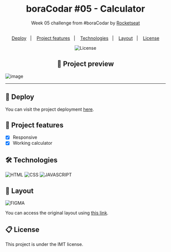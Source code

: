 <!-- @format -->

<h1 align="center"> boraCodar #05 - Calculator </h1>
<div align="center">
  Week 05 challenge from #boraCodar by <a href="https://www.rocketseat.com.br/" target="_blank">Rocketseat</a>
</div>
</br>

<p align="center">
  <a href="#-deploy">Deploy</a>&nbsp;&nbsp;&nbsp;|&nbsp;&nbsp;&nbsp;
  <a href="#-project-features">Project features</a>&nbsp;&nbsp;&nbsp;|&nbsp;&nbsp;&nbsp;
  <a href="#-technologies">Technologies</a>&nbsp;&nbsp;&nbsp;|&nbsp;&nbsp;&nbsp;
  <a href="#-layout">Layout</a>&nbsp;&nbsp;&nbsp;|&nbsp;&nbsp;&nbsp;
  <a href="#-license">License</a>
</p>

<p align="center">
  <img alt="License" src="https://img.shields.io/static/v1?label=license&message=MIT&color=49AA26&labelColor=000000">
</p>

<h2 align="center">
  📃 Project preview
</h2>

![image]()

---

## 🚀 Deploy

You can visit the project deployment [here]().

## 🚧 Project features

- [x] Responsive
- [x] Working calculator

## 🛠 Technologies

![HTML](https://img.shields.io/badge/HTML5-E34F26?style=for-the-badge&logo=html5&logoColor=white)
![CSS](https://img.shields.io/badge/CSS3-1572B6?style=for-the-badge&logo=css3&logoColor=white)
![JAVASCRIPT](https://img.shields.io/badge/JavaScript-F7DF1E?style=for-the-badge&logo=javascript&logoColor=black)

## 🎨 Layout

![FIGMA](https://img.shields.io/badge/Figma-F24E1E?style=for-the-badge&logo=figma&logoColor=white)

You can access the original layout using [this link](https://www.figma.com/community/file/1202607074523509182).

## 📋 License

This project is under the IMT license.
